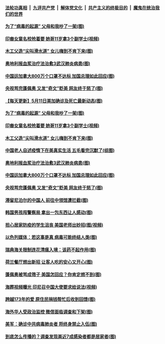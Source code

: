 

####  [法轮功真相](../../../../basic/blob/master/README.md?t=05120101) &nbsp;|&nbsp; [九评共产党](../../../../9ping.md/blob/master/README.md?t=05120101) &nbsp;|&nbsp; [解体党文化](../../../../jtdwh.md/blob/master/README.md?t=05120101)  &nbsp;|&nbsp; [共产主义的终极目的](../../../../gczydzjmd.md/blob/master/README.md?t=05120101) &nbsp;|&nbsp; [魔鬼在统治我们的世界](../../../../mgztzwmdsj.md/blob/master/README.md?t=05120101) 

#### [为了“病毒的起源” 父母和我吵了一架(图)](../pages/p3/932861.md?t=05120101) 

#### [印裔女童名校抢着要 她哥11岁拿3个副学士(视频)](../pages/p3/932863.md?t=05120101) 

#### [木工父造“尖叫滑水道” 女儿嗨到不肯下来(图)](../pages/p3/932862.md?t=05120101) 

#### [奥地利报血浆治疗法治愈3武汉肺炎病患(图)](../pages/p3/932822.md?t=05120101) 

#### [中国运加拿大800万个口罩不达标 加国总理如此回应(图)](../pages/p3/932755.md?t=05120101) 

#### [央视骂完蓬佩奥 又发“奇文”贬美 网友终于怒了(图)](../pages/p3/932734.md?t=05120101) 

#### [【每天更新】5月11日美加确诊及死亡最新动态(图)](../pages/p3/931800.md?t=05120101) 

#### [为了“病毒的起源” 父母和我吵了一架(图)](../pages/p3/932861.md?t=05120101) 

#### [印裔女童名校抢着要 她哥11岁拿3个副学士(视频)](../pages/p3/932863.md?t=05120101) 

#### [木工父造“尖叫滑水道” 女儿嗨到不肯下来(图)](../pages/p3/932862.md?t=05120101) 

#### [中国老人自述疫情下在美真实生活 五毛看完沉默了(组图)](../pages/p3/932858.md?t=05120101) 

#### [奥地利报血浆治疗法治愈3武汉肺炎病患(图)](../pages/p3/932822.md?t=05120101) 

#### [中国运加拿大800万个口罩不达标 加国总理如此回应(图)](../pages/p3/932755.md?t=05120101) 

#### [央视骂完蓬佩奥 又发“奇文”贬美 网友终于怒了(图)](../pages/p3/932734.md?t=05120101) 

#### [滞留尼泊尔的中国人 前往中领馆遭拦截(图)](../pages/p3/932756.md?t=05120101) 

#### [韩国男孩闯警察局 拿出一包东西让人感动(图)](../pages/p3/932742.md?t=05120101) 

#### [担心居家防疫的学生沮丧 美国老师出妙招(图/视频)](../pages/p3/932737.md?t=05120101) 

#### [以色列媒体：若这事是真 病毒可能终结人类(图)](../pages/p3/932731.md?t=05120101) 

#### [瑞典海关限制连花清瘟入境：该药不起作用(图)](../pages/p3/932625.md?t=05120101) 

#### [荷兰餐厅想出新招 让客人吃的安心又开心(图)](../pages/p3/932621.md?t=05120101) 

#### [蓬佩奥被骂成筛子 美国怎回应？你肯定想不到(图)](../pages/p3/932599.md?t=05120101) 

#### [海葬视频曝光 印尼召中国大使要求给说法(视频)](../pages/p3/932523.md?t=05120101) 

#### [跨越173年的爱 原住民捐钱帮忙后收到回馈(图)](../pages/p3/932505.md?t=05120101) 

#### [海外华人受政治监控 微信面临调查和下架(图)](../pages/p3/932487.md?t=05120101) 

#### [美军：确诊中共病毒肺炎者 将终身禁止入伍(图)](../pages/p3/932478.md?t=05120101) 

#### [到底怎么传播的？调查发现美近7成感染者都是居家者(图)](../pages/p3/932473.md?t=05120101) 

